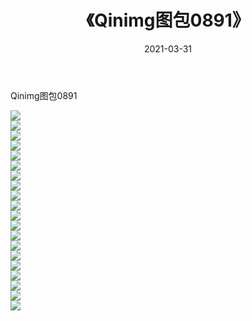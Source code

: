﻿---
layout: post
title:  《Qinimg图包0891》
date:   2021-03-31
img: http://imgx.orgx.ga/Qinimg图包/Qinimg图包0891/000.jpg
categories: [美女, 清纯, 唯美]
---

Qinimg图包0891

 ![](http://imgx.orgx.ga/Qinimg图包/Qinimg图包0891/001.jpg) <br>![](http://imgx.orgx.ga/Qinimg图包/Qinimg图包0891/002.jpg) <br>![](http://imgx.orgx.ga/Qinimg图包/Qinimg图包0891/003.jpg) <br>![](http://imgx.orgx.ga/Qinimg图包/Qinimg图包0891/004.jpg) <br>![](http://imgx.orgx.ga/Qinimg图包/Qinimg图包0891/005.jpg) <br>![](http://imgx.orgx.ga/Qinimg图包/Qinimg图包0891/006.jpg) <br>![](http://imgx.orgx.ga/Qinimg图包/Qinimg图包0891/007.jpg) <br>![](http://imgx.orgx.ga/Qinimg图包/Qinimg图包0891/008.jpg) <br>![](http://imgx.orgx.ga/Qinimg图包/Qinimg图包0891/009.jpg) <br>![](http://imgx.orgx.ga/Qinimg图包/Qinimg图包0891/010.jpg) <br>![](http://imgx.orgx.ga/Qinimg图包/Qinimg图包0891/011.jpg) <br>![](http://imgx.orgx.ga/Qinimg图包/Qinimg图包0891/012.jpg) <br>![](http://imgx.orgx.ga/Qinimg图包/Qinimg图包0891/013.jpg) <br>![](http://imgx.orgx.ga/Qinimg图包/Qinimg图包0891/014.jpg) <br>![](http://imgx.orgx.ga/Qinimg图包/Qinimg图包0891/015.jpg) <br>![](http://imgx.orgx.ga/Qinimg图包/Qinimg图包0891/016.jpg) <br>![](http://imgx.orgx.ga/Qinimg图包/Qinimg图包0891/017.jpg) <br>![](http://imgx.orgx.ga/Qinimg图包/Qinimg图包0891/018.jpg) <br>![](http://imgx.orgx.ga/Qinimg图包/Qinimg图包0891/019.jpg) <br>![](http://imgx.orgx.ga/Qinimg图包/Qinimg图包0891/020.jpg) <br>